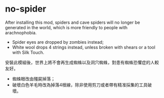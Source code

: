 # no-spider
After installing this mod, spiders and cave spiders will no longer be generated in the world, which is more friendly to people with arachnophobia.
* Spider eyes are dropped by zombies instead;
* White wool drops 4 strings instead, unless broken with shears or a tool with Silk Touch.

安裝此模組後，世界上將不會再生成蜘蛛以及洞穴蜘蛛，對患有蜘蛛恐懼症的人較友好。  
* 蜘蛛眼改由殭屍掉落；
* 破壞白色羊毛時改為掉落4根線，除非使用剪刀或者帶有精准採集的工具破壞。
